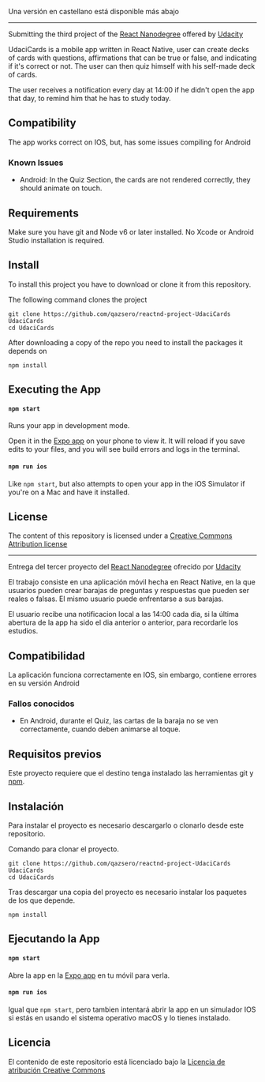 Una versión en castellano está disponible más abajo

---

Submitting the third project of the [React Nanodegree](https://www.udacity.com/course/react-nanodegree--nd019) offered by [Udacity](https://www.udacity.com)

UdaciCards is a mobile app written in React Native, user can create decks of cards with questions, affirmations that can be true or false, and indicating if it's correct or not. The user can then quiz himself with his self-made deck of cards.

The user receives a notification every day at 14:00 if he didn't open the app that day, to remind him that he has to study today.


## Compatibility

The app works correct on IOS, but, has some issues compiling for Android


### Known Issues

- Android: In the Quiz Section, the cards are not rendered correctly, they should animate on touch.


## Requirements

Make sure you have git and Node v6 or later installed. No Xcode or Android Studio installation is required.


## Install

To install this project you have to download or clone it from this repository.

The following command clones the project
```shell
git clone https://github.com/qazsero/reactnd-project-UdaciCards  UdaciCards
cd UdaciCards
```

After downloading a copy of the repo you need to install the packages it depends on

```shell
npm install
```

## Executing the App

#### `npm start`

Runs your app in development mode.

Open it in the [Expo app](https://expo.io) on your phone to view it. It will reload if you save edits to your files, and you will see build errors and logs in the terminal.


#### `npm run ios`

Like `npm start`, but also attempts to open your app in the iOS Simulator if you're on a Mac and have it installed.



## License

The content of this repository is licensed under a
[Creative Commons Attribution license](http://creativecommons.org/licenses/by/3.0/us/)


---


Entrega del tercer proyecto del [React Nanodegree](https://www.udacity.com/course/react-nanodegree--nd019) ofrecido por [Udacity](https://www.udacity.com)

El trabajo consiste en una aplicación móvil hecha en React Native, en la que usuarios pueden crear barajas de preguntas y respuestas que pueden ser reales o falsas. El mismo usuario puede enfrentarse a sus barajas.

El usuario recibe una notificacion local a las 14:00 cada dia, si la última abertura de la app ha sido el dia anterior o anterior, para recordarle los estudios.

## Compatibilidad

La aplicación funciona correctamente en IOS, sin embargo, contiene errores en su versión Android


### Fallos conocidos

- En Android, durante el Quiz, las cartas de la baraja no se ven correctamente, cuando deben animarse al toque.  


## Requisitos previos

Este proyecto requiere que el destino tenga instalado las herramientas git y [npm](https://github.com/npm/npm).


## Instalación

Para instalar el proyecto es necesario descargarlo o clonarlo desde este repositorio.

Comando para clonar el proyecto.
```shell
git clone https://github.com/qazsero/reactnd-project-UdaciCards  UdaciCards
cd UdaciCards
```

Tras descargar una copia del proyecto es necesario instalar los paquetes de los que depende.

```shell
npm install
```

## Ejecutando la App

#### `npm start`

Abre la app en la [Expo app](https://expo.io) en tu móvil para verla.

#### `npm run ios`

Igual que `npm start`, pero tambien intentará abrir la app en un simulador IOS si estás en usando el sistema operativo macOS y lo tienes instalado.




## Licencia

El contenido de este repositorio está licenciado bajo la
[Licencia de atribución Creative Commons](http://creativecommons.org/licenses/by/3.0/us/)
